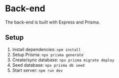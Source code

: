 # Back-end

The back-end is built with Express and Prisma.

## Setup

1. Install dependencies: `npm install`
2. Setup Prisma: `npx prisma generate`
3. Create/sync database: `npx prisma migrate deploy`
4. Seed database: `npx prisma db seed`
5. Start server: `npm run dev`
